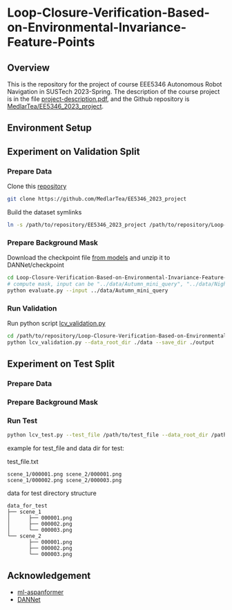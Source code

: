 # Loop-Closure-Verification-Based-on-Environmental-Invariance-Feature-Points

## Overview

This is the repository for the project of course EEE5346 Autonomous Robot Navigation in SUSTech 2023-Spring. The
description of the course project is in the file [project-description.pdf](doc/project-description.pdf), and the Github
repository is [MedlarTea/EE5346_2023_project](https://github.com/MedlarTea/EE5346_2023_project).

## Environment Setup

## Experiment on Validation Split

### Prepare Data

Clone this [repository](https://github.com/MedlarTea/EE5346_2023_project)

```bash
git clone https://github.com/MedlarTea/EE5346_2023_project
```

Build the dataset symlinks

```bash
ln -s /path/to/repository/EE5346_2023_project /path/to/repository/Loop-Closure-Verification-Based-on-Environmental-Invariance-Feature-Points/data
```

### Prepare Background Mask
Download the checkpoint file [from models](https://www.dropbox.com/s/fmlq806p2wqf311/trained_models.zip?dl=0) and unzip it to DANNet/checkpoint
```bash
cd Loop-Closure-Verification-Based-on-Environmental-Invariance-Feature-Points/DANNet
# compute mask, input can be "../data/Autumn_mini_query", "../data/Night_mini_ref" or "../data/Suncloud_mini_ref", the output mask will be saved in dir like "Autumn_mini_query_mask"
python evaluate.py --input ../data/Autumn_mini_query
```

### Run Validation

Run python script [lcv_validation.py](lcv_validation.py)

```bash
cd /path/to/repository/Loop-Closure-Verification-Based-on-Environmental-Invariance-Feature-Points
python lcv_validation.py --data_root_dir ./data --save_dir ./output
```

## Experiment on Test Split

### Prepare Data

### Prepare Background Mask

### Run Test

```bash
python lcv_test.py --test_file /path/to/test_file --data_root_dir /path/to/data/for/test --save_dir ./output_for_test
```

example for test_file and data dir for test:

test_file.txt

```text
scene_1/000001.png scene_2/000001.png
scene_1/000002.png scene_2/000003.png
```

data for test directory structure

```text
data_for_test
├── scene_1
│      ├── 000001.png
│      ├── 000002.png
│      └── 000003.png
└── scene_2
       ├── 000001.png
       ├── 000002.png
       └── 000003.png
```

## Acknowledgement

* [ml-aspanformer](https://github.com/apple/ml-aspanformer)
* [DANNet](https://github.com/W-zx-Y/DANNet)